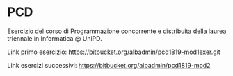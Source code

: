 # PCD
Esercizio del corso di Programmazione concorrente e distribuita della laurea triennale in Informatica @ UniPD. 

Link primo esercizio: https://bitbucket.org/albadmin/pcd1819-mod1exer.git

Link esercizi successivi: https://bitbucket.org/albadmin/pcd1819-mod2 
